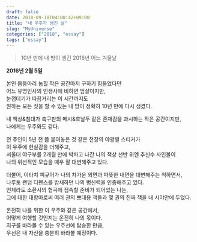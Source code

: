 ```yaml
---
draft: false
date: 2018-09-18T04:00:42+09:00
title: "내 우주가 생긴 날"
slug: "MyUniverse"
categories: ["2018", "essay"]
tags: ["essay"]
---
```

>10년 만에 내 방이 생긴 2016년 어느 겨울날

**2016년 2월 5일**  

본인 몸뚱아리 눕힐 작은 공간마저 구하기 힘들었다던  
어느 유명인사의 인생사에 비하면 엄살이지만,  
눈껍데기가 따끔거리는 이 시간까지도  
원하는 모든 짓을 할 수 있는 내 방이 정확히 10년 만에 다시 생겼다.  

내 책상&침대가 축구판의 메시&호날두 같은 존재감을 과시하는 작은 공간이지만,  
나에게는 우주와도 같다.  

전 주인이 5년 전 쯤 붙여놓은 것 같은 천장의 야광별 스티커가  
이 우주에 현실감을 더해주고,  
서울대 야구부를 2개월 만에 박차고 나간 나의 책상 선반 위엔 추신수 사인볼이  
나의 위선적인 모습을 매우 잘 대변해주고 있다.

더불어, 이타치 피규어가 나의 차가운 외면과 따뜻한 내면을 대변해주는 척하면서,  
나루토 랜덤 디펜스를 밤새하던 나의 병신력을 인증해주고 있다.  
언제라도 소환사의 협곡에 접속할 준비가 되어있는 나는,  
그에 대한 대항마로써 여러 권의 뽀대용 책들과 몇 권의 진짜 책을 내 시야안에 두었다.

온전히 나를 위한 이 우주와 같은 공간에서,  
어떻게 여행할 것인지는 온전히 나의 몫이다.  
지구를 바라볼 수 있는 우주선에 탑승한 만큼,  
우선은 내 자신을 충분히 바라볼 예정이다.